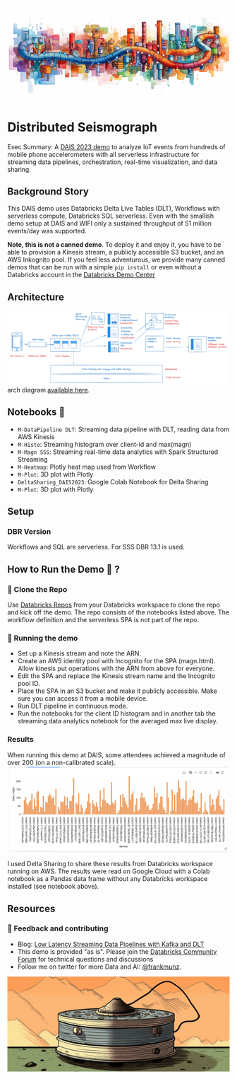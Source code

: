 ![Arch](img/data-pipeline2.png)
# Distributed Seismograph
Exec Summary: A [DAIS 2023 demo](https://www.databricks.com/dataaisummit/session/embracing-future-data-engineering-serverless-real-time-lakehouse-action) to analyze IoT events from hundreds of mobile phone accelerometers with all serverless infrastructure for streaming data pipelines, orchestration, real-time visualization, and data sharing. 


## Background Story

This DAIS demo uses Databricks Delta Live Tables (DLT), Workflows with serverless compute, Databricks SQL serverless. Even with the smallish demo setup at DAIS and WIFI only a sustained throughput of 51 million events/day was supported. 

**Note, this is not a canned demo**. To deploy it and enjoy it, you have to be able to provision a Kinesis stream, a publicly accessible S3 bucket, and an AWS Inkognito pool. If you feel less adventurous, we provide many canned demos that can be run with a simple `pip install` or even without a Databricks account in the [Databricks Demo Center](https://databricks.com/demos)  

## Architecture 

![Arch](img/archdiagram.png)
arch diagram [available here](motion.excalidraw). 

## Notebooks 📔 

* `M-DataPipeline DLT`: Streaming data pipeline with DLT, reading data from AWS Kinesis
* `M-Histo`: Streaming histogram over client-id and max(magn)
* `M-Magn SSS`: Streaming real-time data analytics with Spark Structured Streaming
* `M-Heatmap`: Plotly heat map used from Workflow
* `M-Plot`: 3D plot with Plotly
* `DeltaSharing_DAIS2023`: Google Colab Notebook for Delta Sharing
* `M-Plot`: 3D plot with Plotly


## Setup

### DBR Version
Workflows and SQL are serverless. For SSS DBR 13.1 is used.
## How to Run the Demo 🚀 ?
### 🐑 Clone the Repo
Use [Databricks Repos](https://docs.databricks.com/repos/index.html#clone-a-remote-git-repository) from your Databricks workspace to clone the repo and kick off the demo. The repo consists of the notebooks listed above. The workflow definition and the serverless SPA is not part of the repo.


### 🚀 Running the demo 
* Set up a Kinesis stream and note the ARN. 
* Create an AWS identity pool with Incognito for the SPA (magn.html). Allow kinesis put operations with the ARN from above for everyone. 
* Edit the SPA and replace the Kinesis stream name and the Incognito pool ID. 
* Place the SPA in an S3 bucket and make it publicly accessible. Make sure you can access it from a mobile device. 
* Run DLT pipeline in continuous mode.
* Run the notebooks for the client ID histogram and in another tab the streaming data analytics notebook for the averaged max live display.

### Results

When running this demo at DAIS, some attendees achieved a magnitude of over 200 (on a non-calibrated scale). 
![Arch](img/histo.png)

I used Delta Sharing to share these results from Databricks workspace running on AWS.
The results were read on Google Cloud with a Colab notebook as a Pandas data frame without any Databricks workspace installed (see notebook above). 



## Resources

### 🤝 Feedback and contributing

* Blog: [Low Latency Streaming Data Pipelines with Kafka and DLT](https://www.databricks.com/blog/2022/08/09/low-latency-streaming-data-pipelines-with-delta-live-tables-and-apache-kafka.html)
* This demo is provided "as is". Please join the [Databricks Community Forum](https://community.databricks.com/) for technical questions and discussions
* Follow me on twitter for more Data and AI: [@frankmunz](https://twitter.com/frankmunz). 


![Arch](img/data-magn.png)

